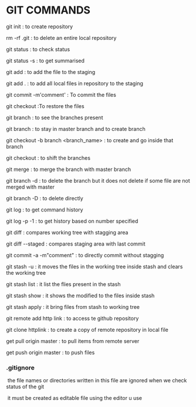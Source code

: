 # GIT COMMANDS

git init : to create repository

rm -rf .git : to delete an entire local repository

git status : to check status

git status -s : to get summarised

git add <file name> : to add the file to the staging

git add . : to add all local files in repository to the staging

git commit -m'comment' : To commit the files  

git checkout <filename> :To restore the files

git branch : to see the branches present

git branch <branch name> : to stay in master branch and to create branch

git checkout -b branch <branch_name> : to create and go inside that branch

git checkout <branch name> : to shift the branches

git merge <branch name> : to merge the branch with master branch

git branch -d <branchname> : to delete the branch but it does not delete if some file are not merged with master

git branch -D <branch name>: to delete directly 

git log : to get command history

git log -p -1 : to get history based on number specified

git diff : compares working tree with stagging area

git diff --staged : compares staging area with last commit

git commit -a -m"comment" : to directly commit without stagging

git stash -u : it moves the files in the working tree inside stash and clears the working tree

git stash list : it list the flies present in the stash

git stash show : it shows the modified to the files inside stash

git stash apply : it bring files from stash to working tree

git remote add <name usually origin> http link : to access te github repository

git clone httplink : to create a copy of remote repository in local file

get pull origin master  : to pull items from remote server

get push origin master : to push files  





### .gitignore

​	the file names or directories written in this file are ignored when we check status of the git  

​    it must be created as editable file using the editor u use



 